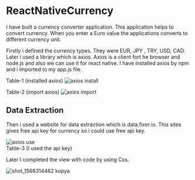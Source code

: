 # ReactNativeCurrency
I have built a currency converter application. This application helps to convert currency. 
When you enter a Euro value the applications converts to different currency unit.

Firstly i defined the currency types. They were EUR, JPY , TRY, USD, CAD. Later i used a library which is axios.
Axios is a client fort he browser and node.js and also we can use it for react native. I have installed axios by npm and i imported to my app.js file.
 
 Table-1 (installed axios)
![axios install](https://user-images.githubusercontent.com/49618009/113296163-ca1bc500-9301-11eb-88af-ee41ee57b904.png)

Table-2 (import axios)
![axios import](https://user-images.githubusercontent.com/49618009/113296441-22eb5d80-9302-11eb-89db-4c14f323476c.png)

 ## Data Extraction
 Then i used a website for data extraction which is data.fixer.io. This sites gives free api key for currency so i could use free api key.


 ![axios use](https://user-images.githubusercontent.com/49618009/113297463-5084d680-9303-11eb-8b0f-ae37a686ecd4.png)
<br> 
Table-3 (I used the api key) 

Later I completed the view with code by using Css.

![shot_1566314462 kopya](https://user-images.githubusercontent.com/49618009/113335279-63ac9c00-932d-11eb-95db-3f66a32d9ad0.png)


